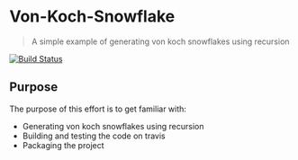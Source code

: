 # Von-Koch-Snowflake
> A simple example of generating von koch snowflakes using recursion

[![Build Status](https://travis-ci.com/gampu/Von-Koch-Snowflake.svg?branch=master)](https://travis-ci.com/gampu/Von-Koch-Snowflake)

## Purpose
The purpose of this effort is to get familiar with:
* Generating von koch snowflakes using recursion
* Building and testing the code on travis
* Packaging the project

